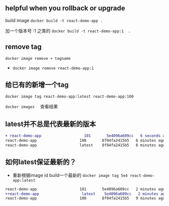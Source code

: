 ## helpful when you rollback or upgrade

build image `docker build -t react-demo-app .`


加一个版本号 :1 之类的 
`docker build -t react-demo-app:1  . `

## remove tag 
`docker image remove + tagname`

- `docker image remove react-demo-app:1 `


## 给已有的新增一个tag
`docker image tag react-demo-app:latest react-demo-app:100 `

`docker images  ` 查看结果


## latest并不总是代表最新的版本 

```diff
+ react-demo-app                   101       5e4096a609cc   6 seconds ago    289MB
react-demo-app                   100       8f04fa2415b5   6 minutes ago    289MB
react-demo-app                   latest    8f04fa2415b5   6 minutes ago    289MB
```

## 如何latest保证最新的？ 
- 重新根据image id build一个最新的
`docker image tag 5e4 react-demo-app:latest`


```diff
react-demo-app                   101       5e4096a609cc   2 minutes ago    289MB
+react-demo-app                   latest    5e4096a609cc   2 minutes ago    289MB
react-demo-app                   100       8f04fa2415b5   9 minutes ago    289MB
```